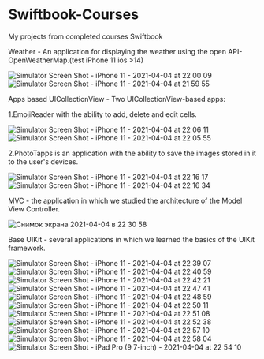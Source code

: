 # Swiftbook-Courses

My projects from completed courses Swiftbook

Weather - An application for displaying the weather using the open API-OpenWeatherMap.(test iPhone 11 ios >14)

![Simulator Screen Shot - iPhone 11 - 2021-04-04 at 22 00 09](https://user-images.githubusercontent.com/76879483/113518854-850dc200-9591-11eb-9903-98591464ce33.png) ![Simulator Screen Shot - iPhone 11 - 2021-04-04 at 21 59 55](https://user-images.githubusercontent.com/76879483/113518856-86d78580-9591-11eb-88f4-6c7c2e5475d6.png)

Apps based  UICollectionView - Two UICollectionView-based apps:

1.EmojiReader with the ability to add, delete and edit cells.

![Simulator Screen Shot - iPhone 11 - 2021-04-04 at 22 06 11](https://user-images.githubusercontent.com/76879483/113519240-a53e8080-9593-11eb-9fd3-ac5ef9d9d574.png) ![Simulator Screen Shot - iPhone 11 - 2021-04-04 at 22 05 55](https://user-images.githubusercontent.com/76879483/113519333-2e55b780-9594-11eb-8a91-d8df675af963.png)


2.PhotoTapps is an application with the ability to save the images stored in it to the user's devices.

![Simulator Screen Shot - iPhone 11 - 2021-04-04 at 22 16 17](https://user-images.githubusercontent.com/76879483/113519243-a66fad80-9593-11eb-9748-65ca5f832863.png) ![Simulator Screen Shot - iPhone 11 - 2021-04-04 at 22 16 34](https://user-images.githubusercontent.com/76879483/113519245-a8397100-9593-11eb-8200-25dff295d257.png)

MVC - the application in which we studied the architecture of the Model View Controller.

![Снимок экрана 2021-04-04 в 22 30 58](https://user-images.githubusercontent.com/76879483/113519581-d6b84b80-9595-11eb-8578-d43c9dd35d67.png)

Base UIKit - several applications in which we learned the basics of the UIKit framework.

![Simulator Screen Shot - iPhone 11 - 2021-04-04 at 22 39 07](https://user-images.githubusercontent.com/76879483/113520127-abcff680-9599-11eb-9df1-ebd2af4473fe.png) ![Simulator Screen Shot - iPhone 11 - 2021-04-04 at 22 40 59](https://user-images.githubusercontent.com/76879483/113520182-08331600-959a-11eb-95ee-394626c0dc83.png) ![Simulator Screen Shot - iPhone 11 - 2021-04-04 at 22 42 21](https://user-images.githubusercontent.com/76879483/113520188-12551480-959a-11eb-8304-4f06a6b21258.png) ![Simulator Screen Shot - iPhone 11 - 2021-04-04 at 22 47 41](https://user-images.githubusercontent.com/76879483/113520197-24cf4e00-959a-11eb-93c1-03f877544d8a.png) ![Simulator Screen Shot - iPhone 11 - 2021-04-04 at 22 48 59](https://user-images.githubusercontent.com/76879483/113520204-2d278900-959a-11eb-83dc-8fdf8be1a9e5.png) ![Simulator Screen Shot - iPhone 11 - 2021-04-04 at 22 50 11](https://user-images.githubusercontent.com/76879483/113520213-3d3f6880-959a-11eb-8e30-3223884a2552.png) ![Simulator Screen Shot - iPhone 11 - 2021-04-04 at 22 51 08](https://user-images.githubusercontent.com/76879483/113520228-4d574800-959a-11eb-8a51-648de3d48ec9.png) ![Simulator Screen Shot - iPhone 11 - 2021-04-04 at 22 52 38](https://user-images.githubusercontent.com/76879483/113520243-6102ae80-959a-11eb-9e65-efc7ce3c137b.png) ![Simulator Screen Shot - iPhone 11 - 2021-04-04 at 22 57 10](https://user-images.githubusercontent.com/76879483/113520248-6d870700-959a-11eb-8a6d-604993bf8544.png) ![Simulator Screen Shot - iPhone 11 - 2021-04-04 at 22 58 04](https://user-images.githubusercontent.com/76879483/113520268-7d9ee680-959a-11eb-8098-fa667f5057ea.png) ![Simulator Screen Shot - iPad Pro (9 7-inch) - 2021-04-04 at 22 54 10](https://user-images.githubusercontent.com/76879483/113520280-927b7a00-959a-11eb-9849-c932698ca7ce.png)














